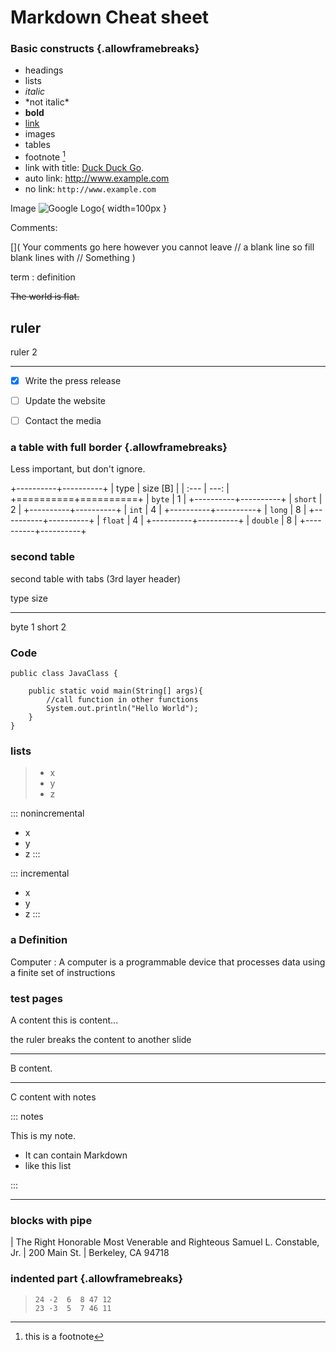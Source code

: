 # Markdown Cheat sheet 

### Basic constructs {.allowframebreaks}
- headings
- lists
- *italic*
- \*not italic\*
- **bold**
- [link](www.google.at)
- images
- tables
- footnote [^1]
- link with title: [Duck Duck Go](https://duckduckgo.com "The best search engine for privacy").
- auto link: http://www.example.com
- no link: `http://www.example.com`

[^1]: this is a footnote

Image
![Google Logo](https://www.google.at/images/branding/googlelogo/1x/googlelogo_color_272x92dp.png){ width=100px }

Comments:

[info_comment_1]: <> (This is a comment, it will not be included)

[//]: # (This may be the most platform independent comment)

[](
Your comments go here however you cannot leave
// a blank line so fill blank lines with
//
Something 
)

term
: definition

~~The world is flat.~~

ruler 
---

ruler 2 

-----

- [x] Write the press release
- [ ] Update the website
- [ ] Contact the media



### a table with full border {.allowframebreaks} 
Less important, but don't ignore.

+----------+----------+
| type     | size [B] |
| :---     |     ---: |
+==========+==========+
| `byte`   | 1        |
+----------+----------+
| `short`  | 2        |
+----------+----------+
| `int`    | 4        |
+----------+----------+
| `long`   | 8        |
+----------+----------+
| `float`  | 4        |
+----------+----------+
| `double` | 8        |
+----------+----------+

### second table
second table with tabs (3rd layer header)

type  size
----- -----
byte  1
short 2  

### Code

~~~ {#SimpleFunctions .java .numberLines startFrom="1"}
public class JavaClass {
	
	public static void main(String[] args){
		//call function in other functions
		System.out.println("Hello World");
	}
}
~~~

### lists

> - x
> - y
> - z

::: nonincremental
- x
- y
- z
:::

::: incremental
- x
- y
- z
:::


### a Definition
Computer
: A computer is a programmable device that processes data using a finite set of instructions

### test pages

A content
this is content...

the ruler breaks the content to another slide

------------------ 

B content.

------------------

C content with notes

::: notes

This is my note.

- It can contain Markdown
- like this list

:::

-----------------



### blocks with pipe


| The Right Honorable Most Venerable and Righteous Samuel L. Constable, Jr.
| 200 Main St.
| Berkeley, CA 94718


### indented part {.allowframebreaks}
>~~~
> 24 -2  6  8 47 12
> 23 -3  5  7 46 11
>~~~

